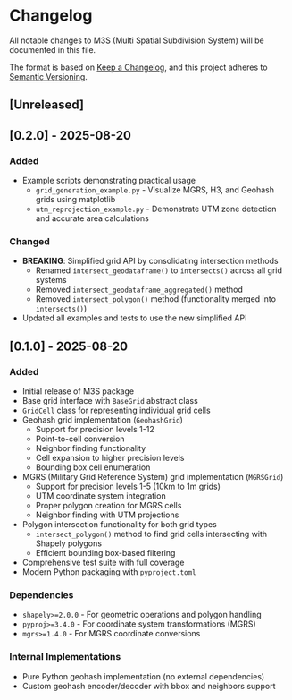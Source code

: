 # Changelog

All notable changes to M3S (Multi Spatial Subdivision System) will be documented in this file.

The format is based on [Keep a Changelog](https://keepachangelog.com/en/1.0.0/),
and this project adheres to [Semantic Versioning](https://semver.org/spec/v2.0.0.html).

## [Unreleased]

## [0.2.0] - 2025-08-20

### Added
- Example scripts demonstrating practical usage
  - `grid_generation_example.py` - Visualize MGRS, H3, and Geohash grids using matplotlib
  - `utm_reprojection_example.py` - Demonstrate UTM zone detection and accurate area calculations

### Changed
- **BREAKING**: Simplified grid API by consolidating intersection methods
  - Renamed `intersect_geodataframe()` to `intersects()` across all grid systems
  - Removed `intersect_geodataframe_aggregated()` method
  - Removed `intersect_polygon()` method (functionality merged into `intersects()`)
- Updated all examples and tests to use the new simplified API

## [0.1.0] - 2025-08-20

### Added
- Initial release of M3S package
- Base grid interface with `BaseGrid` abstract class
- `GridCell` class for representing individual grid cells
- Geohash grid implementation (`GeohashGrid`)
  - Support for precision levels 1-12
  - Point-to-cell conversion
  - Neighbor finding functionality
  - Cell expansion to higher precision levels
  - Bounding box cell enumeration
- MGRS (Military Grid Reference System) grid implementation (`MGRSGrid`)
  - Support for precision levels 1-5 (10km to 1m grids)
  - UTM coordinate system integration
  - Proper polygon creation for MGRS cells
  - Neighbor finding with UTM projections
- Polygon intersection functionality for both grid types
  - `intersect_polygon()` method to find grid cells intersecting with Shapely polygons
  - Efficient bounding box-based filtering
- Comprehensive test suite with full coverage
- Modern Python packaging with `pyproject.toml`

### Dependencies
- `shapely>=2.0.0` - For geometric operations and polygon handling
- `pyproj>=3.4.0` - For coordinate system transformations (MGRS)
- `mgrs>=1.4.0` - For MGRS coordinate conversions

### Internal Implementations
- Pure Python geohash implementation (no external dependencies)
- Custom geohash encoder/decoder with bbox and neighbors support